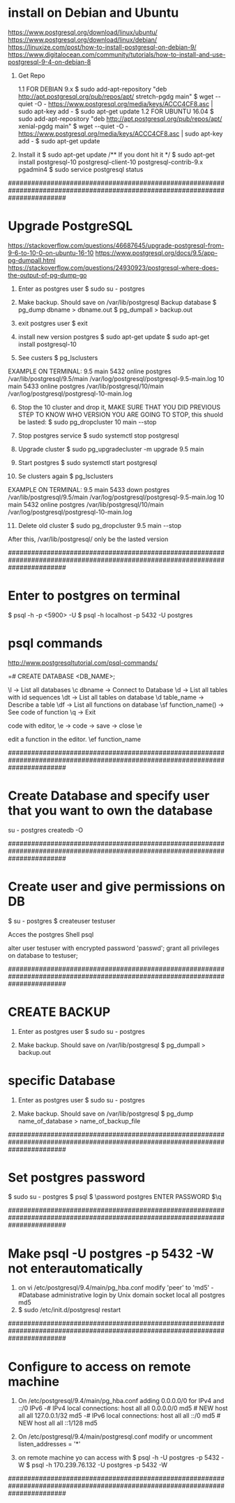 # install on Debian and Ubuntu
https://www.postgresql.org/download/linux/ubuntu/
https://www.postgresql.org/download/linux/debian/
https://linuxize.com/post/how-to-install-postgresql-on-debian-9/
https://www.digitalocean.com/community/tutorials/how-to-install-and-use-postgresql-9-4-on-debian-8

1. Get Repo

	1.1 FOR DEBIAN 9.x
		$ sudo add-apt-repository "deb http://apt.postgresql.org/pub/repos/apt/ stretch-pgdg main"
		$ wget --quiet -O - https://www.postgresql.org/media/keys/ACCC4CF8.asc | sudo apt-key add -
		$ sudo apt-get update
	1.2 FOR UBUNTU 16.04
		$ sudo add-apt-repository "deb http://apt.postgresql.org/pub/repos/apt/ xenial-pgdg main"
		$ wget --quiet -O - https://www.postgresql.org/media/keys/ACCC4CF8.asc | sudo apt-key add -
		$ sudo apt-get update

2. Install it
$ sudo apt-get update /** If you dont hit it */
$ sudo apt-get install postgresql-10 postgresql-client-10 postgresql-contrib-9.x pgadmin4
$ sudo service postgresql status

###############################################################################################################################

# Upgrade PostgreSQL
https://stackoverflow.com/questions/46687645/upgrade-postgresql-from-9-6-to-10-0-on-ubuntu-16-10
https://www.postgresql.org/docs/9.5/app-pg-dumpall.html
https://stackoverflow.com/questions/24930923/postgresql-where-does-the-output-of-pg-dump-go

1. Enter as postgres user
$ sudo su - postgres

2. Make backup. Should save on /var/lib/postgresql Backup database $ pg_dump dbname > dbname.out
$ pg_dumpall > backup.out

3. exit postgres user
$ exit

4. install new version postgres
$ sudo apt-get update
$ sudo apt-get install postgresql-10

5. See custers
$ pg_lsclusters

EXAMPLE ON TERMINAL:
9.5 main    5432 online postgres /var/lib/postgresql/9.5/main /var/log/postgresql/postgresql-9.5-main.log
10  main    5433 online postgres /var/lib/postgresql/10/main  /var/log/postgresql/postgresql-10-main.log

6. Stop the 10 cluster and drop it, MAKE SURE THAT YOU DID PREVIOUS STEP TO KNOW WHO VERSION YOU ARE GOING TO STOP, this shuold be lasted:
$ sudo pg_dropcluster 10 main --stop

7. Stop postgres service
$ sudo systemctl stop postgresql 

8. Upgrade cluster
$ sudo pg_upgradecluster -m upgrade 9.5 main

9. Start postgres
$ sudo systemctl start postgresql

10. Se clusters again
$ pg_lsclusters

EXAMPLE ON TERMINAL:
9.5 main    5433 down   postgres /var/lib/postgresql/9.5/main /var/log/postgresql/postgresql-9.5-main.log
10  main    5432 online postgres /var/lib/postgresql/10/main  /var/log/postgresql/postgresql-10-main.log

11. Delete old cluster
$ sudo pg_dropcluster 9.5 main --stop

After this, /var/lib/postgresql/ only be the lasted version

###############################################################################################################################

# Enter to postgres on terminal

$ psql -h <host> -p <5900> -U <username>
$ psql -h localhost -p 5432 -U postgres

# psql commands
http://www.postgresqltutorial.com/psql-commands/

=# CREATE DATABASE <DB_NAME>;

\l -> List all databases
\c dbname -> Connect to Database
\d -> List all tables with id sequences
\dt -> List all tables on database
\d table_name -> Describe a table
\df -> List all functions on database
\sf function_name() -> See code of function
\q -> Exit

code with editor, \e -> code -> save -> close
\e

edit a function in the editor.
\ef function_name

###############################################################################################################################

# Create Database and specify user that you want to own the database

su - postgres
createdb -O <user> <dbname>

###############################################################################################################################

# Create user and give permissions on DB

$ su - postgres
$ createuser testuser

Acces the postgres Shell psql

alter user testuser with encrypted password 'passwd';
grant all privileges on database <database> to testuser;

###############################################################################################################################

# CREATE BACKUP

1. Enter as postgres user
$ sudo su - postgres

2. Make backup. Should save on /var/lib/postgresql
$ pg_dumpall > backup.out

# specific Database

1. Enter as postgres user
$ sudo su - postgres

2. Make backup. Should save on /var/lib/postgresql
$ pg_dump name_of_database > name_of_backup_file

###############################################################################################################################

# Set postgres password
$ sudo su - postgres
$ psql
$ \password postgres
ENTER PASSWORD
$\q

###############################################################################################################################

# Make psql -U postgres -p 5432 -W not enterautomatically
1. on vi /etc/postgresql/9.4/main/pg_hba.conf modify 'peer' to 'md5'
-#Database administrative login by Unix domain socket 
local   all             postgres 	md5
3. $ sudo /etc/init.d/postgresql restart

###############################################################################################################################

# Configure to access on remote machine
1. On /etc/postgresql/9.4/main/pg_hba.conf adding 0.0.0.0/0 for IPv4 and ::/0 IPv6
-# IPv4 local connections:
host    all             all             0.0.0.0/0               md5 # NEW
host    all             all             127.0.0.1/32            md5
-# IPv6 local connections:
host    all             all             ::/0                    md5 # NEW
host    all             all             ::1/128                 md5

2. On /etc/postgresql/9.4/main/postgresql.conf modify or uncomment
listen_addresses = '*'

3. on remote machine yo can access with
$ psql -h <IP> -U postgres -p 5432 -W
$ psql -h 170.239.76.132 -U postgres -p 5432 -W

###############################################################################################################################